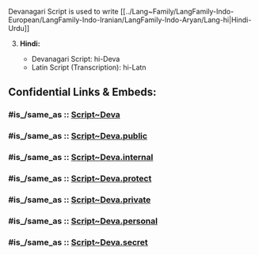 ﻿---
aliases:
- Devanagari
---

Devanagari Script is used to write [[../Lang~Family/LangFamily-Indo-European/LangFamily-Indo-Iranian/LangFamily-Indo-Aryan/Lang-hi|Hindi-Urdu]]


3. **Hindi:**
    
    - Devanagari Script: hi-Deva
    - Latin Script (Transcription): hi-Latn


## Confidential Links & Embeds: 

### #is_/same_as :: [Script~Deva](/_Standards/Language/Scripts/Script~Deva.md) 

### #is_/same_as :: [Script~Deva.public](/_public/Language/Scripts/Script~Deva.public.md) 

### #is_/same_as :: [Script~Deva.internal](/_internal/Language/Scripts/Script~Deva.internal.md) 

### #is_/same_as :: [Script~Deva.protect](/_protect/Language/Scripts/Script~Deva.protect.md) 

### #is_/same_as :: [Script~Deva.private](/_private/Language/Scripts/Script~Deva.private.md) 

### #is_/same_as :: [Script~Deva.personal](/_personal/Language/Scripts/Script~Deva.personal.md) 

### #is_/same_as :: [Script~Deva.secret](/_secret/Language/Scripts/Script~Deva.secret.md)

